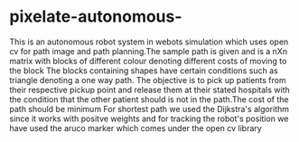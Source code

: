 # pixelate-autonomous-
This is an autonomous robot system in webots simulation which uses open cv for path image and path planning.The sample path is given and is a nXn matrix with blocks of different colour denoting different costs of moving to the block
The blocks containing shapes have certain conditions such as triangle denoting a one way path.
The objective is to pick up patients from their respective pickup point and release them at their stated hospitals with the condition that the other patient should is not in the path.The cost of the path should be minimum
For shortest path we used the Dijkstra's algorithm since it works with positve weights and for tracking the robot's position we have used the aruco marker which comes under the open cv library

